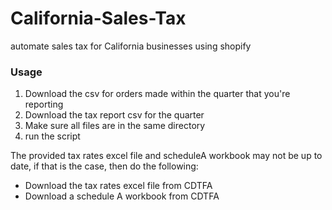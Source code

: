# California-Sales-Tax
automate sales tax for California businesses using shopify

### Usage
1. Download the csv for orders made within the quarter that you're reporting
2. Download the tax report csv for the quarter
3. Make sure all files are in the same directory
4. run the script

The provided tax rates excel file and scheduleA workbook may not be up to date, if that is the case, then do the following: 
* Download the tax rates excel file from CDTFA
* Download a schedule A workbook from CDTFA


